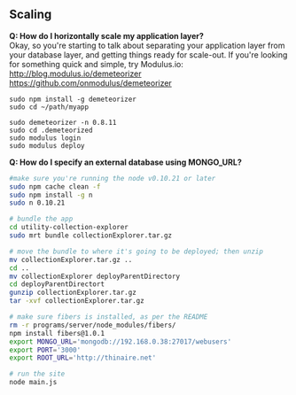 
## Scaling

**Q:  How do I horizontally scale my application layer?**  
Okay, so you're starting to talk about separating your application layer from your database layer, and getting things ready for scale-out.  If you're looking for something quick and simple, try Modulus.io:  
http://blog.modulus.io/demeteorizer  
https://github.com/onmodulus/demeteorizer  

````
sudo npm install -g demeteorizer
sudo cd ~/path/myapp

sudo demeteorizer -n 0.8.11
sudo cd .demeteorized
sudo modulus login
sudo modulus deploy
````

**Q:  How do I specify an external database using MONGO_URL?**  

````sh
#make sure you're running the node v0.10.21 or later
sudo npm cache clean -f
sudo npm install -g n
sudo n 0.10.21

# bundle the app
cd utility-collection-explorer
sudo mrt bundle collectionExplorer.tar.gz

# move the bundle to where it's going to be deployed; then unzip
mv collectionExplorer.tar.gz ..
cd ..
mv collectionExplorer deployParentDirectory
cd deployParentDirectort
gunzip collectionExplorer.tar.gz
tar -xvf collectionExplorer.tar.gz

# make sure fibers is installed, as per the README
rm -r programs/server/node_modules/fibers/
npm install fibers@1.0.1
export MONGO_URL='mongodb://192.168.0.38:27017/webusers'
export PORT='3000'
export ROOT_URL='http://thinaire.net'

# run the site
node main.js
````
